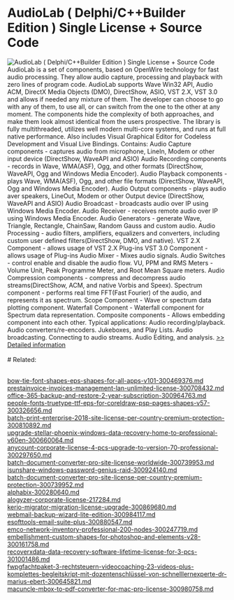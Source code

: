 # AudioLab ( Delphi/C++Builder Edition ) Single License + Source Code
![AudioLab ( Delphi/C++Builder Edition ) Single License + Source Code](https://mycommerce.akamaized.net/api/pimages/P199019/BIG/199019.JPG)
AudioLab is a set of components, based on OpenWire technology for fast audio processing. They allow audio capture, processing and playback with zero lines of program code.
AudioLab supports Wave Win32 API, Audio ACM, DirectX Media Objects (DMO), DirectShow, ASIO, VST 2.X, VST 3.0 and allows if needed any mixture of them. The developer can choose to go with any of them, to use all, or can switch from the one to the other at any moment. The components hide the complexity of both approaches, and make them look almost identical from the users prospective.
The library is fully multithreaded, utilizes well modern multi-core systems, and runs at full native performance.
Also includes Visual Graphical Editor for Codeless Development and Visual Live Bindings.
Contains:
Audio Capture components - captures audio from microphone, LineIn, Modem or other input device (DirectShow, WaveAPI and ASIO)
Audio Recording components - records in Wave, WMA(ASF), Ogg, and other formats (DirectShow, WaveAPI, Ogg and Windows Media Encoder).
Audio Playback components - plays Wave, WMA(ASF), Ogg, and other file formats (DirectShow, WaveAPI, Ogg and Windows Media Encoder).
Audio Output components - plays audio aver speakers, LineOut, Modem or other Output device (DirectShow, WaveAPI and ASIO)
Audio Broadcast - broadcasts audio over IP using Windows Media Encoder.
Audio Receiver - receives remote audio over IP using Windows Media Encoder.
Audio Generators - generate Wave, Triangle, Rectangle, ChainSaw, Random Gauss and custom audio.
Audio Processing - audio filters, amplifiers, equalizers and converters, including custom user defined filters(DirectShow, DMO, and native).
VST 2.X Component - allows usage of VST 2.X Plug-ins
VST 3.0 Component - allows usage of Plug-ins
Audio Mixer - Mixes audio signals.
Audio Switches - control enable and disable the audio flow.
VU, PPM and RMS Meters - Volume Unit, Peak Programme Meter, and Root Mean Square meters.
Audio Compression components - compress and decompress audio streams(DirectShow, ACM, and native Vorbis and Speex).
Spectrum component - performs real time FFT(Fast Fourier) of the audio, and represents it as spectrum.
Scope Component - Wave or spectrum data plotting component.
Waterfall Component - Waterfall component for Spectrum data representation.
Composite components - Allows embedding component into each other.
Typical applications:
Audio recording/playback.
Audio converters/re-encoders.
Jukeboxes, and Play Lists.
Audio broadcasting.
Connecting to audio streams.
Audio Editing, and analysis.
[>> Detailed information](https://secure.shareit.com/shareit/product.html?productid=199019&affiliateid=200057808)<br/><br/># Related:

<br />[bow-tie-font-shapes-eps-shapes-for-all-apps-v101-300469376.md](https://github.com/downloadplanet/downloadplanet/blob/main/bow-tie-font-shapes-eps-shapes-for-all-apps-v101-300469376.md)<br />[prestainvoice-invoices-management-lan-unlimited-license-300708432.md](https://github.com/downloadplanet/downloadplanet/blob/main/prestainvoice-invoices-management-lan-unlimited-license-300708432.md)<br />[office-365-backup-and-restore-2-year-subscription-300964763.md](https://github.com/downloadplanet/downloadplanet/blob/main/office-365-backup-and-restore-2-year-subscription-300964763.md)<br />[people-fonts-truetype-ttf-eps-for-coreldraw-psp-pages-shapes-v57-300326656.md](https://github.com/downloadplanet/downloadplanet/blob/main/people-fonts-truetype-ttf-eps-for-coreldraw-psp-pages-shapes-v57-300326656.md)<br />[batch-print-enterprise-2018-site-license-per-country-premium-protection-300810892.md](https://github.com/downloadplanet/downloadplanet/blob/main/batch-print-enterprise-2018-site-license-per-country-premium-protection-300810892.md)<br />[upgrade-stellar-phoenix-windows-data-recovery-home-to-professional-v60en-300660064.md](https://github.com/downloadplanet/downloadplanet/blob/main/upgrade-stellar-phoenix-windows-data-recovery-home-to-professional-v60en-300660064.md)<br />[anycount-corporate-license-4-pcs-upgrade-to-version-70-professional-300297650.md](https://github.com/downloadplanet/downloadplanet/blob/main/anycount-corporate-license-4-pcs-upgrade-to-version-70-professional-300297650.md)<br />[batch-document-converter-pro-site-license-worldwide-300739953.md](https://github.com/downloadplanet/downloadplanet/blob/main/batch-document-converter-pro-site-license-worldwide-300739953.md)<br />[isunshare-windows-password-genius-raid-300924140.md](https://github.com/downloadplanet/downloadplanet/blob/main/isunshare-windows-password-genius-raid-300924140.md)<br />[batch-document-converter-pro-site-license-per-country-premium-protection-300739952.md](https://github.com/downloadplanet/downloadplanet/blob/main/batch-document-converter-pro-site-license-per-country-premium-protection-300739952.md)<br />[alphabix-300280640.md](https://github.com/downloadplanet/downloadplanet/blob/main/alphabix-300280640.md)<br />[alogyzer-corporate-license-217284.md](https://github.com/downloadplanet/downloadplanet/blob/main/alogyzer-corporate-license-217284.md)<br />[kerio-migrator-migration-license-upgrade-300869680.md](https://github.com/downloadplanet/downloadplanet/blob/main/kerio-migrator-migration-license-upgrade-300869680.md)<br />[webmail-backup-wizard-lite-edition-300984117.md](https://github.com/downloadplanet/downloadplanet/blob/main/webmail-backup-wizard-lite-edition-300984117.md)<br />[esofttools-email-suite-plus-300880547.md](https://github.com/downloadplanet/downloadplanet/blob/main/esofttools-email-suite-plus-300880547.md)<br />[emco-network-inventory-professional-200-nodes-300247719.md](https://github.com/downloadplanet/downloadplanet/blob/main/emco-network-inventory-professional-200-nodes-300247719.md)<br />[embellishment-custom-shapes-for-photoshop-and-elements-v28-300161758.md](https://github.com/downloadplanet/downloadplanet/blob/main/embellishment-custom-shapes-for-photoshop-and-elements-v28-300161758.md)<br />[recoverxdata-data-recovery-software-lifetime-license-for-3-pcs-301001486.md](https://github.com/downloadplanet/downloadplanet/blob/main/recoverxdata-data-recovery-software-lifetime-license-for-3-pcs-301001486.md)<br />[fwpgfachtpaket-3-rechtsteuern-videocoaching-23-videos-plus-komplettes-begleitskript-mit-dozentenschlüssel-von-schnelllernexperte-dr-marius-ebert-300645821.md](https://github.com/downloadplanet/downloadplanet/blob/main/fwpgfachtpaket-3-rechtsteuern-videocoaching-23-videos-plus-komplettes-begleitskript-mit-dozentenschlüssel-von-schnelllernexperte-dr-marius-ebert-300645821.md)<br />[macuncle-mbox-to-pdf-converter-for-mac-pro-license-300980758.md](https://github.com/downloadplanet/downloadplanet/blob/main/macuncle-mbox-to-pdf-converter-for-mac-pro-license-300980758.md)